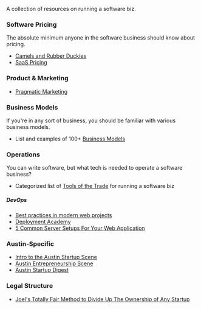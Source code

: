 A collection of resources on running a software biz.

### Software Pricing

The absolute minimum anyone in the software business should know about pricing.

- [Camels and Rubber Duckies](http://www.joelonsoftware.com/articles/CamelsandRubberDuckies.html)
- [SaaS Pricing](https://training.kalzumeus.com/newsletters/archive/saas_pricing)

### Product & Marketing

- [Pragmatic Marketing](http://mediafiles.pragmaticmarketing.com/pdf/PragmaticMarketingFramework.pdf)

### Business Models

If you're in any sort of business, you should be familiar with various business models.

- List and examples of 100+ [Business Models](https://gist.github.com/ndarville/4295324)

### Operations

You can write software, but what tech is needed to operate a software business?

- Categorized list of [Tools of the Trade](https://github.com/cjbarber/ToolsOfTheTrade) for running a software biz

##### DevOps

- [Best practices in modern web projects](http://blog.arvidandersson.se/2014/06/17/best-practices-in-modern-web-projects)
- [Deployment Academy](https://blog.rainforestqa.com/categories/deployment-academy/)
- [5 Common Server Setups For Your Web Application](https://www.digitalocean.com/community/tutorials/5-common-server-setups-for-your-web-application)

### Austin-Specific

- [Intro to the Austin Startup Scene](http://www.slideshare.net/DamonClinkscales/intro-to-the-austin-startup-scene-30603601)
- [Austin Entrepreneurship Scene](http://www.mindmeister.com/24358308/austin-entrepreneurship-scene)
- [Austin Startup Digest](https://www.startupdigest.com/digests/austin)

### Legal Structure

- [Joel's Totally Fair Method to Divide Up The Ownership of Any Startup](http://money.stackexchange.com/questions/26337/what-to-ask-for-on-a-business-partnership/26370#26370)
